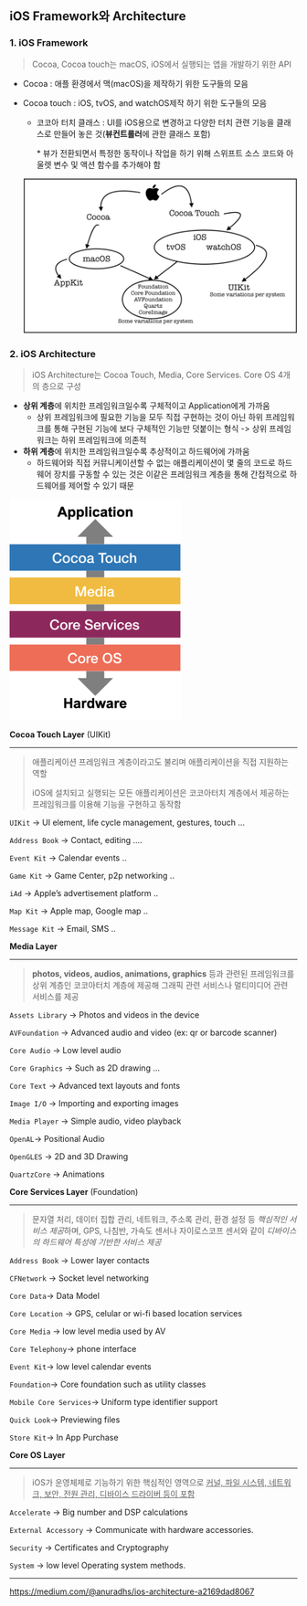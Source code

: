 ## iOS Framework와 Architecture

### 1. iOS Framework

>Cocoa, Cocoa touch는 macOS, iOS에서 실행되는 앱을 개발하기 위한 API 

- Cocoa : 애플 환경에서 맥(macOS)을 제작하기 위한 도구들의 모음

- Cocoa touch :  iOS, tvOS, and watchOS제작 하기 위한 도구들의 모음

  - 코코아 터치 클래스 : UI를 iOS용으로 변경하고 다양한 터치 관련 기능을 클래스로 만들어 놓은 것(**뷰컨트롤러**에 관한 클래스 포함)

    \* 뷰가 전환되면서 특정한 동작이나 작업을 하기 위해 스위프트 소스 코드와 아울렛 변수 및 액션 함수를 추가해야 함

  <img src = "..\image\02\05.png" >



### 2. iOS Architecture

>iOS Architecture는 Cocoa Touch, Media, Core Services. Core OS 4개의 층으로 구성

- **상위 계층**에 위치한 프레임워크일수록 구체적이고 Application에게 가까움
  - 상위 프레임워크에 필요한 기능을 모두 직접 구현하는 것이 아닌 하위 프레임워크를 통해 구현된 기능에 보다 구체적인 기능만 덧붙이는 형식 -> 상위 프레임워크는 하위 프레임워크에 의존적
- **하위 계층**에 위치한 프레임워크일수록 추상적이고 하드웨어에 가까움
  - 하드웨어와 직접 커뮤니케이션할 수 없는 애플리케이션이 몇 줄의 코드로 하드웨어 장치를 구동할 수 있는 것은 이같은 프레임워크 계층을 통해 간접적으로 하드웨어를 제어할 수 있기 때문

<img src = "..\image\02\04.png" width = "300">

**Cocoa Touch Layer** (UIKit)

***

> 애플리케이션 프레임워크 계층이라고도 불리며 애플리케이션을 직접 지원하는 역할
>
> iOS에 설치되고 실행되는 모든 애플리케이션은 코코아터치 계층에서 제공하는 프레임워크를 이용해 기능을 구현하고 동작함

`UIKit` → UI element, life cycle management, gestures, touch …

`Address Book` → Contact, editing ….

`Event Kit` → Calendar events ..

`Game Kit` → Game Center, p2p networking ..

`iAd` → Apple’s advertisement platform ..

`Map Kit` → Apple map, Google map ..

`Message Kit` → Email, SMS ..



**Media Layer**

***

> **photos, videos, audios, animations, graphics** 등과 관련된 프레임워크를 상위 계층인 코코아터치 계층에 제공해 그래픽 관련 서비스나 멀티미디어 관련 서비스를 제공

`Assets Library` → Photos and videos in the device

`AVFoundation` → Advanced audio and video (ex: qr or barcode scanner)

`Core Audio` → Low level audio

`Core Graphics` → Such as 2D drawing …

`Core Text` → Advanced text layouts and fonts

`Image I/O` → Importing and exporting images

`Media Player` → Simple audio, video playback

`OpenAL`→ Positional Audio

`OpenGLES` → 2D and 3D Drawing

`QuartzCore` → Animations



**Core Services Layer** (Foundation)

***

>문자열 처리, 데이터 집합 관리, 네트워크, 주소록 관리, 환경 설정 등 *핵심적인 서비스 제공*하며, GPS, 나침반, 가속도 센서나 자이로스코프 센서와 같이 *디바이스의 하드웨어 특성에 기반한 서비스 제공*

`Address Book` → Lower layer contacts

`CFNetwork` → Socket level networking

`Core Data`→ Data Model

`Core Location` → GPS, celular or wi-fi based location services

`Core Media` → low level media used by AV

`Core Telephony`→ phone interface

`Event Kit`→ low level calendar events

`Foundation`→ Core foundation such as utility classes

`Mobile Core Services`→ Uniform type identifier support

`Quick Look`→ Previewing files

`Store Kit`→ In App Purchase



**Core OS Layer**

***

>iOS가 운영체제로 기능하기 위한 핵심적인 영역으로 <u>커널, 파일 시스템, 네트워크, 보안, 전원 관리, 디바이스 드라이버 등이 포함</u>

`Accelerate` → Big number and DSP calculations

`External Accessory` → Communicate with hardware accessories.

`Security` → Certificates and Cryptography

`System` → low level Operating system methods.



***

https://medium.com/@anuradhs/ios-architecture-a2169dad8067
